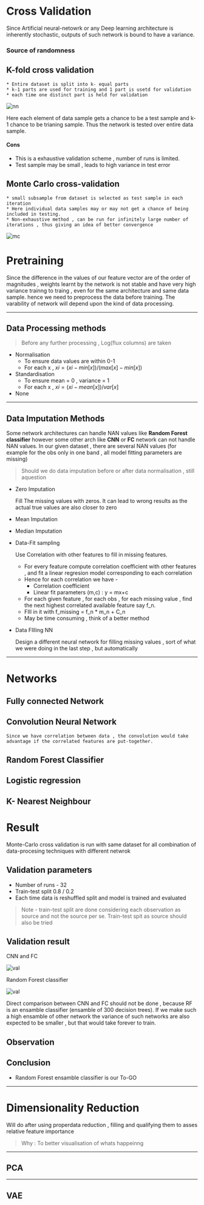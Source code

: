 # Cross Validation 
Since Artificial neural-netowrk or any Deep learning architecture is inherently stochastic, outputs of such network is bound to have a variance.
### Source of randomness


## K-fold cross validation
    * Entire dataset is split into k- equal parts
    * k-1 parts are used for training and 1 part is usetd for validation
    * each time one distinct part is held for validation
    
![nn](resource_images/k-fold.png)

Here each element of data sample gets a chance to be a test sample and k-1 chance to be trianing sample. Thus the network is tested over entire data sample.

#### Cons
* This is a exhaustive validation scheme , number of runs is limited.
* Test sample may be small , leads to high variance in test error

## Monte Carlo cross-validation
    * small subsample from dataset is selected as test sample in each iteration
    * Here individual data samples may or may not get a chance of being included in testing.
    * Non-exhaustive method , can be run for infinitely large number of iterations , thus giving an idea of better convergence

![mc](resource_images/mc.png)




# Pretraining

Since the difference in the values of our feature vector are of the order of magnitudes , weights learnt by the network is not stable and have very high variance trainng to traing , even for the same architecture and same data sample. hence we need to preprocess the data before training. The varability of network will depend upon the kind of data processing.

---

## Data Processing methods
> Before any further processing , Log(flux columns) are taken 
* Normalisation 
    * To ensure data values are within 0-1 
    * For each x , $xi = (xi - min[x]) / (max[x]-min[x])$
* Standardisation 
    * To ensure mean = 0 , variance = 1 
    * For each x , $xi = (xi-mean[x])/var[x]$
* None 

--- 
## Data Imputation Methods
Some network architectures can handle NAN values like **Random Forest classifier** however some other arch  like **CNN** or **FC** network can not handle NAN values. In our given dataset , there are several NAN values (for example for the obs only in one band , all model fitting parameters are missing)

> Should we do data imputation before or after data normalisation , still aquestion

* Zero Imputation
    
    Fill The missing values with zeros. It can lead to wrong results as the actual true values are also closer to zero

* Mean Imputation
* Median Imputation
* Data-Fit sampling 
    
    Use Correlation with other features to fill in missing features.
    * For every feature compute correlation coefficient with other features , and fit a linear regresion model corresponding to each correlation
    * Hence for each correlation we have - 
        * Correlation coefficient
        * Linear fit parameters (m,c) : y = mx+c
    * For each given feature , for each obs , for each missing value , find the next highest correlated available feature say f_n.
    * FIll in it with f_missing  = f_n * m_n + C_n
    * May be time consuming , think of a better method
* Data FIlling NN

    Design a different neural network for filling missing values , sort of what we were doing in the last step , but automatically



---

# Networks

## Fully connected Network 

## Convolution Neural Network 
    Since we have correlation between data , the convolution would take advantage if the correlated features are put-together.
## Random Forest Classifier 

## Logistic regression 

## K- Nearest Neighbour


# Result 

Monte-Carlo cross validation is run with same dataset for all combination of data-procesing techniques with different netwrok

## Validation parameters
* Number of runs - 32
* Train-test split 0.8 / 0.2 
* Each time data is reshuffled split and model is trained and evaluated

> Note - train-test split are done considering each observation as source and not the source per se. Train-test spit as source should also be tried

## Validation result

CNN and FC

![val](result/model_var_01.jpg)

Random Forest classifier

![val](result/model_var_rf.jpg)

Direct comparison between CNN and FC should not be done , because RF is an ensamble classifier (ensamble of 300 decision trees). If we make such a high ensamble of other network the variance of such networks are also expected to be smaller , but that would take forever to train.

## Observation 

## Conclusion

* Random Forest ensamble classifier is our To-GO


---
# Dimensionality Reduction 
Will do after using properdata reduction , filling and qualifying them to asses relative feature importance

> Why  : To better visualisation of whats happeinng 

---
## PCA

---
## VAE



